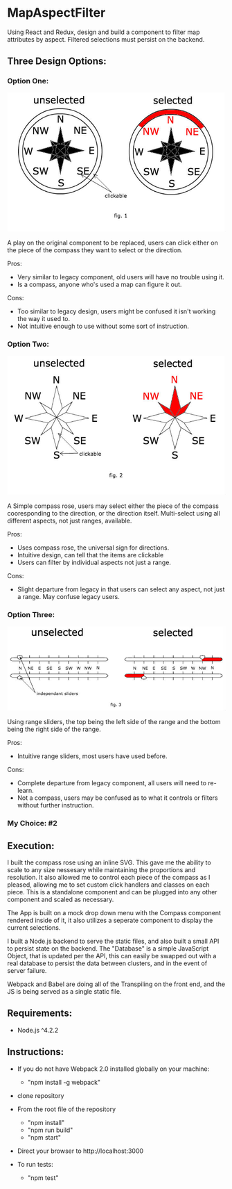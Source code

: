 # MapAspectFilter

Using React and Redux, design and build a component to filter map attributes by aspect.
Filtered selections must persist on the backend.

## Three Design Options:

### Option One:

![figure one](https://github.com/tetondan/MapAspectFilter/blob/master/sampleImages/figureOne.jpg)

A play on the original component to be replaced, users can click either on the piece of the compass they want to select or the direction.

Pros:

  - Very similar to legacy component, old users will have no trouble using it. 
  - Is a compass, anyone who's used a map can figure it out.

Cons:
  
  - Too similar to legacy design, users might be confused it isn't working the way it used to. 
  - Not intuitive enough to use without some sort of instruction.
  
### Option Two:

![figure two](https://github.com/tetondan/MapAspectFilter/blob/master/sampleImages/figureTwo.jpg)

A Simple compass rose, users may select either the piece of the compass cooresponding to the direction, or the direction itself. Multi-select using all different aspects, not just ranges, available. 

Pros: 

  - Uses compass rose, the universal sign for directions.
  - Intuitive design, can tell that the items are clickable
  - Users can filter by individual aspects not just a range.
  
Cons:
  
  - Slight departure from legacy in that users can select any aspect, not just a range. May confuse legacy users.
  
### Option Three:

![figure three](https://github.com/tetondan/MapAspectFilter/blob/master/sampleImages/figureThree.jpg)

Using range sliders, the top being the left side of the range and the bottom being the right side of the range. 

Pros:
  
  - Intuitive range sliders, most users have used before.
  
Cons:
  
  - Complete departure from legacy component, all users will need to re-learn.
  - Not a compass, users may be confused as to what it controls or filters without further instruction.
  
  
### My Choice: #2


## Execution:

I built the compass rose using an inline SVG. This gave me the ability to scale to any size nessesary while maintaining the proportions and resolution. It also allowed me to control each piece of the compass as I pleased, allowing me to set custom click handlers and classes on each piece. This is a standalone component and can be plugged into any other component and scaled as necessary. 

The App is built on a mock drop down menu with the Compass component rendered inside of it, it also utilizes a seperate component to display the current selections. 

I built a Node.js backend to serve the static files, and also built a small API to persist state on the backend. The "Database" is a simple JavaScript Object, that is updated per the API, this can easily be swapped out with a real database to persist the data between clusters, and in the event of server failure.

Webpack and Babel are doing all of the Transpiling on the front end, and the JS is being served as a single static file.

## Requirements:

  - Node.js ^4.2.2
  
  
## Instructions:

  - If you do not have Webpack 2.0 installed globally on your machine:
    - "npm install -g webpack"
  - clone repository
  - From the root file of the repository
    - "npm install"
    - "npm run build"
    - "npm start"
  - Direct your browser to http://localhost:3000
  
  - To run tests:
    - "npm test"
  
